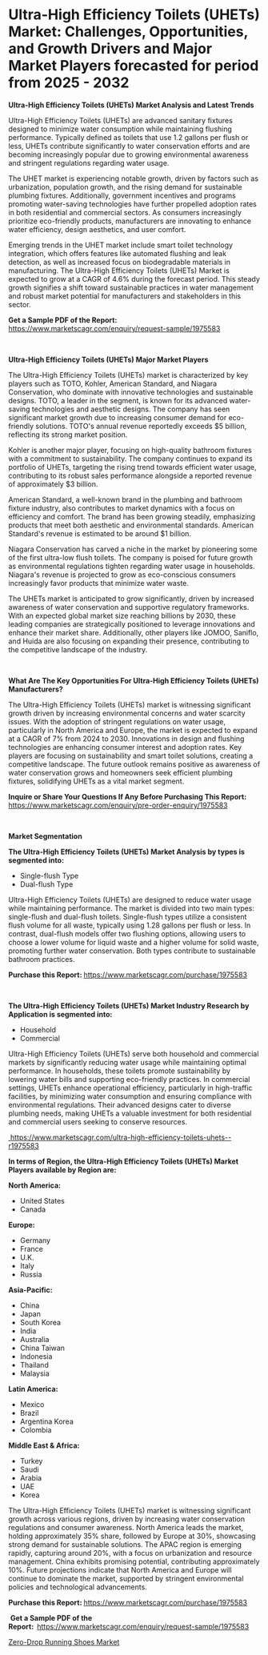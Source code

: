 <p><h1>Ultra-High Efficiency Toilets (UHETs) Market: Challenges, Opportunities, and Growth Drivers and Major Market Players forecasted for period from 2025 - 2032</h1></p><p><strong>Ultra-High Efficiency Toilets (UHETs) Market Analysis and Latest Trends</strong></p>
<p><p>Ultra-High Efficiency Toilets (UHETs) are advanced sanitary fixtures designed to minimize water consumption while maintaining flushing performance. Typically defined as toilets that use 1.2 gallons per flush or less, UHETs contribute significantly to water conservation efforts and are becoming increasingly popular due to growing environmental awareness and stringent regulations regarding water usage.</p><p>The UHET market is experiencing notable growth, driven by factors such as urbanization, population growth, and the rising demand for sustainable plumbing fixtures. Additionally, government incentives and programs promoting water-saving technologies have further propelled adoption rates in both residential and commercial sectors. As consumers increasingly prioritize eco-friendly products, manufacturers are innovating to enhance water efficiency, design aesthetics, and user comfort.</p><p>Emerging trends in the UHET market include smart toilet technology integration, which offers features like automated flushing and leak detection, as well as increased focus on biodegradable materials in manufacturing. The Ultra-High Efficiency Toilets (UHETs) Market is expected to grow at a CAGR of 4.6% during the forecast period. This steady growth signifies a shift toward sustainable practices in water management and robust market potential for manufacturers and stakeholders in this sector.</p></p>
<p><strong>Get a Sample PDF of the Report:&nbsp;</strong> <a href="https://www.marketscagr.com/enquiry/request-sample/1975583?utm_campaign=2008&utm_medium=2&utm_source=Github&utm_content=ia&utm_term=10022025&utm_id=ultra-high-efficiency-toilets-uhets">https://www.marketscagr.com/enquiry/request-sample/1975583</a></p>
<p>&nbsp;</p>
<p><strong>Ultra-High Efficiency Toilets (UHETs) Major Market Players</strong></p>
<p><p>The Ultra-High Efficiency Toilets (UHETs) market is characterized by key players such as TOTO, Kohler, American Standard, and Niagara Conservation, who dominate with innovative technologies and sustainable designs. TOTO, a leader in the segment, is known for its advanced water-saving technologies and aesthetic designs. The company has seen significant market growth due to increasing consumer demand for eco-friendly solutions. TOTO's annual revenue reportedly exceeds $5 billion, reflecting its strong market position.</p><p>Kohler is another major player, focusing on high-quality bathroom fixtures with a commitment to sustainability. The company continues to expand its portfolio of UHETs, targeting the rising trend towards efficient water usage, contributing to its robust sales performance alongside a reported revenue of approximately $3 billion.</p><p>American Standard, a well-known brand in the plumbing and bathroom fixture industry, also contributes to market dynamics with a focus on efficiency and comfort. The brand has been growing steadily, emphasizing products that meet both aesthetic and environmental standards. American Standard's revenue is estimated to be around $1 billion.</p><p>Niagara Conservation has carved a niche in the market by pioneering some of the first ultra-low flush toilets. The company is poised for future growth as environmental regulations tighten regarding water usage in households. Niagara's revenue is projected to grow as eco-conscious consumers increasingly favor products that minimize water waste.</p><p>The UHETs market is anticipated to grow significantly, driven by increased awareness of water conservation and supportive regulatory frameworks. With an expected global market size reaching billions by 2030, these leading companies are strategically positioned to leverage innovations and enhance their market share. Additionally, other players like JOMOO, Saniflo, and Huida are also focusing on expanding their presence, contributing to the competitive landscape of the industry.</p></p>
<p>&nbsp;</p>
<p><strong>What Are The Key Opportunities For Ultra-High Efficiency Toilets (UHETs) Manufacturers?</strong></p>
<p><p>The Ultra-High Efficiency Toilets (UHETs) market is witnessing significant growth driven by increasing environmental concerns and water scarcity issues. With the adoption of stringent regulations on water usage, particularly in North America and Europe, the market is expected to expand at a CAGR of 7% from 2024 to 2030. Innovations in design and flushing technologies are enhancing consumer interest and adoption rates. Key players are focusing on sustainability and smart toilet solutions, creating a competitive landscape. The future outlook remains positive as awareness of water conservation grows and homeowners seek efficient plumbing fixtures, solidifying UHETs as a vital market segment.</p></p>
<p><strong>Inquire or Share Your Questions If Any Before Purchasing This Report:</strong> <a href="https://www.marketscagr.com/enquiry/pre-order-enquiry/1975583?utm_campaign=2008&utm_medium=2&utm_source=Github&utm_content=ia&utm_term=10022025&utm_id=ultra-high-efficiency-toilets-uhets">https://www.marketscagr.com/enquiry/pre-order-enquiry/1975583</a></p>
<p>&nbsp;</p>
<p><strong>Market Segmentation</strong></p>
<p><strong>The Ultra-High Efficiency Toilets (UHETs) Market Analysis by types is segmented into:</strong></p>
<p><ul><li>Single-flush Type</li><li>Dual-flush Type</li></ul></p>
<p><p>Ultra-High Efficiency Toilets (UHETs) are designed to reduce water usage while maintaining performance. The market is divided into two main types: single-flush and dual-flush toilets. Single-flush types utilize a consistent flush volume for all waste, typically using 1.28 gallons per flush or less. In contrast, dual-flush models offer two flushing options, allowing users to choose a lower volume for liquid waste and a higher volume for solid waste, promoting further water conservation. Both types contribute to sustainable bathroom practices.</p></p>
<p><strong>Purchase this Report:&nbsp;</strong><a href="https://www.marketscagr.com/purchase/1975583?utm_campaign=2008&utm_medium=2&utm_source=Github&utm_content=ia&utm_term=10022025&utm_id=ultra-high-efficiency-toilets-uhets">https://www.marketscagr.com/purchase/1975583</a></p>
<p>&nbsp;</p>
<p><strong>The Ultra-High Efficiency Toilets (UHETs) Market Industry Research by Application is segmented into:</strong></p>
<p><ul><li>Household</li><li>Commercial</li></ul></p>
<p><p>Ultra-High Efficiency Toilets (UHETs) serve both household and commercial markets by significantly reducing water usage while maintaining optimal performance. In households, these toilets promote sustainability by lowering water bills and supporting eco-friendly practices. In commercial settings, UHETs enhance operational efficiency, particularly in high-traffic facilities, by minimizing water consumption and ensuring compliance with environmental regulations. Their advanced designs cater to diverse plumbing needs, making UHETs a valuable investment for both residential and commercial users seeking to conserve resources.</p></p>
<p><a href="https://www.marketscagr.com/ultra-high-efficiency-toilets-uhets--r1975583?utm_campaign=2008&utm_medium=2&utm_source=Github&utm_content=ia&utm_term=10022025&utm_id=ultra-high-efficiency-toilets-uhets">&nbsp;https://www.marketscagr.com/ultra-high-efficiency-toilets-uhets--r1975583</a></p>
<p><strong>In terms of Region, the Ultra-High Efficiency Toilets (UHETs) Market Players available by Region are:</strong></p>
<p>
    <p> <strong> North America: </strong>
        <ul>
            <li>United States</li>
            <li>Canada</li>
        </ul>
        </p> 
    <p> <strong> Europe: </strong>
        <ul>
            <li>Germany</li>
            <li>France</li>
            <li>U.K.</li>
            <li>Italy</li>
            <li>Russia</li>
        </ul>
        </p> 
    <p> <strong> Asia-Pacific: </strong>
        <ul>
            <li>China</li>
            <li>Japan</li>
            <li>South Korea</li>
            <li>India</li>
            <li>Australia</li>
            <li>China Taiwan</li>
            <li>Indonesia</li>
            <li>Thailand</li>
            <li>Malaysia</li>
        </ul>
        </p> 
    <p> <strong> Latin America: </strong>
        <ul>
            <li>Mexico</li>
            <li>Brazil</li>
            <li>Argentina Korea</li>
            <li>Colombia</li>
        </ul>
        </p> 
    <p> <strong> Middle East & Africa: </strong>
        <ul>
            <li>Turkey</li>
            <li>Saudi</li>
            <li>Arabia</li>
            <li>UAE</li>
            <li>Korea</li>
        </ul>
    </p>
    </p>
<p><p>The Ultra-High Efficiency Toilets (UHETs) market is witnessing significant growth across various regions, driven by increasing water conservation regulations and consumer awareness. North America leads the market, holding approximately 35% share, followed by Europe at 30%, showcasing strong demand for sustainable solutions. The APAC region is emerging rapidly, capturing around 20%, with a focus on urbanization and resource management. China exhibits promising potential, contributing approximately 10%. Future projections indicate that North America and Europe will continue to dominate the market, supported by stringent environmental policies and technological advancements.</p></p>
<p><strong>Purchase this Report: </strong><a href="https://www.marketscagr.com/purchase/1975583?utm_campaign=2008&utm_medium=2&utm_source=Github&utm_content=ia&utm_term=10022025&utm_id=ultra-high-efficiency-toilets-uhets">https://www.marketscagr.com/purchase/1975583</a></p>
<p>&nbsp;<strong>Get a Sample PDF of the Report:&nbsp;&nbsp;</strong><a href="https://www.marketscagr.com/enquiry/request-sample/1975583?utm_campaign=2008&utm_medium=2&utm_source=Github&utm_content=ia&utm_term=10022025&utm_id=ultra-high-efficiency-toilets-uhets">https://www.marketscagr.com/enquiry/request-sample/1975583</a></p>
<p><strong></strong></p>
<p><p><a href="https://github.com/wileonie19657/Market-Research-Report-List-1/blob/main/zero-drop-running-shoes-market.md?utm_campaign=2008&utm_medium=2&utm_source=Github&utm_content=ia&utm_term=10022025&utm_id=ultra-high-efficiency-toilets-uhets">Zero-Drop Running Shoes Market</a></p></p>